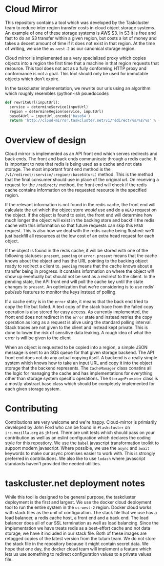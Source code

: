 # Cloud Mirror

This repository contains a tool which was developed by the Taskcluster team to
reduce inter region transfer costs in cloud object storage systems.  An example
of one of these storage systems is AWS S3.  In S3 it is free and fast to do an
S3 transfer within a given region, but costs a lot of money and takes a decent
amount of time if it does not exist in that region.  At the time of writing, we
use the `us-west-2` as our canonical storage region.

Cloud mirror is implemented as a very specialized proxy which copies objects
into a region the first time that a machine in that region requests that
resource.  This tool does not act as a fully conforming HTTP proxy and
conformance is not a goal.  This tool should only be used for immutable objects
which don't expire.

In the taskcluster implementation, we rewrite our urls using an algorithm which
roughly resembles (python-ish psuedocode):

```python
def rewriteUrl(inputUrl):
  service = determineService(inputUrl)
  region = determineRegion(service, inputUrl)
  base64Url = inputUrl.encode('base64')
  return 'http://cloud-mirror.taskcluster.net/v1/redirect/%s/%s/%s' % (service, region, base64Url)
```

# Overview of design

Cloud mirror is implemented as an API front end which serves redirects and back
ends.  The front and back ends communicate through a redis cache.  It is
important to note that redis is being used as a cache and not data storage.
The most important front end method is the
`/v1/redirect/:service/:region/:base64(urL)` method.  This is the method that
the final consumer should use in place of the original url.  On receiving a
request for the `/redirect/` method, the front end will check if the redis
cache contains information on the requested resource in the specified region.

If the relevant information is not found in the redis cache, the front end will
calculate the url which the object store *would* use and do a `HEAD` request on
the object.  If the object is found to exist, the front end will determine how
much longer the object will exist in the backing store and backfill the redis
cache with this information so that future requests can skip this `HEAD`
request.  This is also how we deal with the redis cache being flushed: we'll
just backfill all resources at the low cost of an extra head request for each
object.

If the object is found in the redis cache, it will be stored with one of the
following statuses: `present`, `pending` or `error`.  `present` means that the
cache knows about the object and has the URL pointing to the backing object
ready to redirect a client to.  `pending` means that the cache knows about a
transfer being in progress.  It contains information on where the object *will*
show up eventually but should not be sent as a redirect to the client.  In the
pending state, the API front end will poll the cache key until the state
changes to `present`.  An optimization that we're considering is to use redis'
pub/sub features to monitor the keys instead of polling.

If a cache entry is in the `error` state, it means that the back end tried to
copy the file but failed.  A text copy of the stack trace from the failed copy
operation is also stored for easy access.  As currently implemented, the front
end does not redirect in the `error` state and instead retries the copy
operation as long as a request is alive using the standard polling interval.
Stack traces are not given to the client and instead kept private.  This is
done to lower the risk of sensitive data leaking.  A rough idea of what the
error is will be given to the client

When an object is requested to be copied into a region, a simple JSON message
is sent to an SQS queue for that given storage backend.  The API front end does
not do any actual copying itself.  A backend is a really simple system which
knows how to take an input URL and copy it into the object storage that the
backend represents.  The `CacheManager` class conatins all the logic for
managing the cache and has implementations for everything other than storage
system specific operations.  The `StorageProvider` class is a mostly-abstract
base class which should be completely implemented for each given storage
system.

# Contributing

Contributions are very welcome and we're happy.  Cloud-mirror is primiarily
developed by John Ford who can be found in `#taskcluster` on `irc.mozilla.org`
as `jhford`.  There are unit tests which should pass on your contribution as
well as an eslint configuration which declares the coding style for this
repostiory.  We use the `babel` javascript transformation toolkit to support
modern javascript.  Where possible, we use the `async` and `await` keywords to
make our async promises easier to work with.  This is strongly preferred in
contributions.  We also like to use `lodash` where javascript standards haven't
provided the needed utilities.

# taskcluster.net deployment notes

While this tool is designed to be general purpose, the taskcluster deployment
is the first and largest.  We use the docker cloud deployment tool to run the
entire system in the `us-west-2` region.  Docker cloud works with stack files
as the unit of configuration.  The stack file that we use has a load balancer,
a redis cache host, a front end and a back end.  The load balancer does all of
our SSL termination as well as load balancing.  Since the implementation we
have treats redis as a best-effort cache and not data storage, we have it
included in our stack file.  Both of these images are retagged copies of the
latest version from the tutum team.  We do not store the stack file in the
repository because it might contain secret data.  We hope that one day, the
docker cloud team will implement a feature which lets us use something to
redirect configuration values to a private values file.
